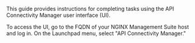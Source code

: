 
This guide provides instructions for completing tasks using the API Connectivity Manager user interface (UI).

To access the UI, go to the FQDN of your NGINX Management Suite host and log in. On the Launchpad menu, select "API Connectivity Manager."

<!-- Do not remove. Keep this code at the bottom of the include -->
<!-- DOCS-1004 -->